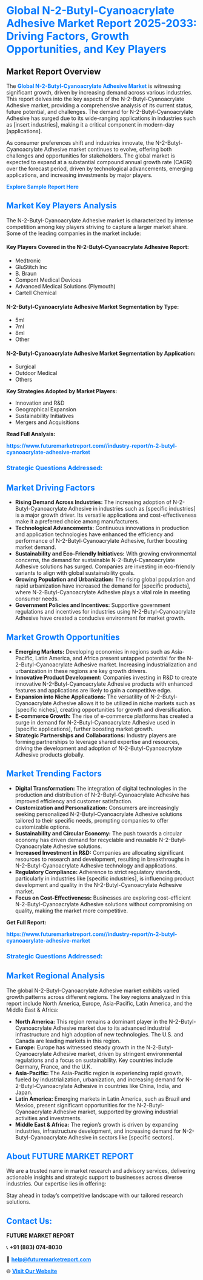 <h1 style="color: #007BFF;">Global N-2-Butyl-Cyanoacrylate Adhesive Market Report 2025-2033: Driving Factors, Growth Opportunities, and Key Players</h1>

<section id="overview">
<h2>Market Report Overview</h2>
<p>The <a href="https://www.futuremarketreport.com//industry-report/n-2-butyl-cyanoacrylate-adhesive-market" style="color: #007BFF; text-decoration: none;"><strong>Global N-2-Butyl-Cyanoacrylate Adhesive Market</strong></a> is witnessing significant growth, driven by increasing demand across various industries. This report delves into the key aspects of the N-2-Butyl-Cyanoacrylate Adhesive market, providing a comprehensive analysis of its current status, future potential, and challenges. The demand for N-2-Butyl-Cyanoacrylate Adhesive has surged due to its wide-ranging applications in industries such as [insert industries], making it a critical component in modern-day [applications].</p>
<p>As consumer preferences shift and industries innovate, the N-2-Butyl-Cyanoacrylate Adhesive market continues to evolve, offering both challenges and opportunities for stakeholders. The global market is expected to expand at a substantial compound annual growth rate (CAGR) over the forecast period, driven by technological advancements, emerging applications, and increasing investments by major players.</p>
</section>

<section id="overview">
<p><a href="https://www.futuremarketreport.com//request-sample/reportId=79654" style="color: #007BFF; text-decoration: none;"><strong>Explore Sample Report Here</strong></a></p>
</section>

<section id="key-players">
<h2 style="color: #007BFF;">Market Key Players Analysis</h2>
<p>The N-2-Butyl-Cyanoacrylate Adhesive market is characterized by intense competition among key players striving to capture a larger market share. Some of the leading companies in the market include:</p>
<h4>Key Players Covered in the N-2-Butyl-Cyanoacrylate Adhesive Report:</h4>
<ul><li>Medtronic</li><li>GluStitch Inc</li><li>B. Braun</li><li>Compont Medical Devices</li><li>Advanced Medical Solutions (Plymouth)</li><li>Cartell Chemical</li></ul>
<h4>N-2-Butyl-Cyanoacrylate Adhesive Market Segmentation by Type:</h4>
<ul><li>5ml</li><li>7ml</li><li>8ml</li><li>Other</li></ul>

<h4>N-2-Butyl-Cyanoacrylate Adhesive Market Segmentation by Application:</h4>
<ul><li>Surgical</li><li>Outdoor Medical</li><li>Others</li></ul>
<p><strong>Key Strategies Adopted by Market Players:</strong></p>
<ul>
<li>Innovation and R&D</li>
<li>Geographical Expansion</li>
<li>Sustainability Initiatives</li>
<li>Mergers and Acquisitions</li>
</ul>
</section>

<section>
<p><strong>Read Full Analysis: </strong></p><a href="https://www.futuremarketreport.com//industry-report/n-2-butyl-cyanoacrylate-adhesive-market" style="color: #007BFF; text-decoration: none;"><strong>https://www.futuremarketreport.com//industry-report/n-2-butyl-cyanoacrylate-adhesive-market</strong></a>
<h3 style="color: #007BFF;">Strategic Questions Addressed:</h3>
</section>

<section id="driving-factors">
<h2 style="color: #007BFF;">Market Driving Factors</h2>
<ul>
<li><strong>Rising Demand Across Industries:</strong> The increasing adoption of N-2-Butyl-Cyanoacrylate Adhesive in industries such as [specific industries] is a major growth driver. Its versatile applications and cost-effectiveness make it a preferred choice among manufacturers.</li>
<li><strong>Technological Advancements:</strong> Continuous innovations in production and application technologies have enhanced the efficiency and performance of N-2-Butyl-Cyanoacrylate Adhesive, further boosting market demand.</li>
<li><strong>Sustainability and Eco-Friendly Initiatives:</strong> With growing environmental concerns, the demand for sustainable N-2-Butyl-Cyanoacrylate Adhesive solutions has surged. Companies are investing in eco-friendly variants to align with global sustainability goals.</li>
<li><strong>Growing Population and Urbanization:</strong> The rising global population and rapid urbanization have increased the demand for [specific products], where N-2-Butyl-Cyanoacrylate Adhesive plays a vital role in meeting consumer needs.</li>
<li><strong>Government Policies and Incentives:</strong> Supportive government regulations and incentives for industries using N-2-Butyl-Cyanoacrylate Adhesive have created a conducive environment for market growth.</li>
</ul>
</section>

<section id="growth-opportunities">
<h2 style="color: #007BFF;">Market Growth Opportunities</h2>
<ul>
<li><strong>Emerging Markets:</strong> Developing economies in regions such as Asia-Pacific, Latin America, and Africa present untapped potential for the N-2-Butyl-Cyanoacrylate Adhesive market. Increasing industrialization and urbanization in these regions are key growth drivers.</li>
<li><strong>Innovative Product Development:</strong> Companies investing in R&D to create innovative N-2-Butyl-Cyanoacrylate Adhesive products with enhanced features and applications are likely to gain a competitive edge.</li>
<li><strong>Expansion into Niche Applications:</strong> The versatility of N-2-Butyl-Cyanoacrylate Adhesive allows it to be utilized in niche markets such as [specific niches], creating opportunities for growth and diversification.</li>
<li><strong>E-commerce Growth:</strong> The rise of e-commerce platforms has created a surge in demand for N-2-Butyl-Cyanoacrylate Adhesive used in [specific applications], further boosting market growth.</li>
<li><strong>Strategic Partnerships and Collaborations:</strong> Industry players are forming partnerships to leverage shared expertise and resources, driving the development and adoption of N-2-Butyl-Cyanoacrylate Adhesive products globally.</li>
</ul>
</section>

<section id="trending-factors">
<h2 style="color: #007BFF;">Market Trending Factors</h2>
<ul>
<li><strong>Digital Transformation:</strong> The integration of digital technologies in the production and distribution of N-2-Butyl-Cyanoacrylate Adhesive has improved efficiency and customer satisfaction.</li>
<li><strong>Customization and Personalization:</strong> Consumers are increasingly seeking personalized N-2-Butyl-Cyanoacrylate Adhesive solutions tailored to their specific needs, prompting companies to offer customizable options.</li>
<li><strong>Sustainability and Circular Economy:</strong> The push towards a circular economy has driven demand for recyclable and reusable N-2-Butyl-Cyanoacrylate Adhesive solutions.</li>
<li><strong>Increased Investment in R&D:</strong> Companies are allocating significant resources to research and development, resulting in breakthroughs in N-2-Butyl-Cyanoacrylate Adhesive technology and applications.</li>
<li><strong>Regulatory Compliance:</strong> Adherence to strict regulatory standards, particularly in industries like [specific industries], is influencing product development and quality in the N-2-Butyl-Cyanoacrylate Adhesive market.</li>
<li><strong>Focus on Cost-Effectiveness:</strong> Businesses are exploring cost-efficient N-2-Butyl-Cyanoacrylate Adhesive solutions without compromising on quality, making the market more competitive.</li>
</ul>
</section>

<section>
<p><strong>Get Full Report: </strong></p><a href="https://www.futuremarketreport.com//industry-report/n-2-butyl-cyanoacrylate-adhesive-market" style="color: #007BFF; text-decoration: none;"><strong>https://www.futuremarketreport.com//industry-report/n-2-butyl-cyanoacrylate-adhesive-market</strong></a>
<h3 style="color: #007BFF;">Strategic Questions Addressed:</h3>
</section>


<section id="regional-analysis">
<h2 style="color: #007BFF;">Market Regional Analysis</h2>
<p>The global N-2-Butyl-Cyanoacrylate Adhesive market exhibits varied growth patterns across different regions. The key regions analyzed in this report include North America, Europe, Asia-Pacific, Latin America, and the Middle East & Africa:</p>
<ul>
<li><strong>North America:</strong> This region remains a dominant player in the N-2-Butyl-Cyanoacrylate Adhesive market due to its advanced industrial infrastructure and high adoption of new technologies. The U.S. and Canada are leading markets in this region.</li>
<li><strong>Europe:</strong> Europe has witnessed steady growth in the N-2-Butyl-Cyanoacrylate Adhesive market, driven by stringent environmental regulations and a focus on sustainability. Key countries include Germany, France, and the U.K.</li>
<li><strong>Asia-Pacific:</strong> The Asia-Pacific region is experiencing rapid growth, fueled by industrialization, urbanization, and increasing demand for N-2-Butyl-Cyanoacrylate Adhesive in countries like China, India, and Japan.</li>
<li><strong>Latin America:</strong> Emerging markets in Latin America, such as Brazil and Mexico, present significant opportunities for the N-2-Butyl-Cyanoacrylate Adhesive market, supported by growing industrial activities and investments.</li>
<li><strong>Middle East & Africa:</strong> The region’s growth is driven by expanding industries, infrastructure development, and increasing demand for N-2-Butyl-Cyanoacrylate Adhesive in sectors like [specific sectors].</li>
</ul>
</section>

<footer>
<h2 style="color: #007BFF;">About FUTURE MARKET REPORT</h2>
<p>We are a trusted name in market research and advisory services, delivering actionable insights and strategic support to businesses across diverse industries. Our expertise lies in offering:</p>

<p>Stay ahead in today’s competitive landscape with our tailored research solutions.</p>

<h2 style="color: #007BFF;">Contact Us:</h2>
<p><strong>FUTURE MARKET REPORT</strong></p>
<p>📞 <strong>+91 (883) 074-8030</strong></p>
<p>📧 <strong><a href="mailto:help@futuremarketreport.com" style="color: #007BFF;">help@futuremarketreport.com</a></strong></p>
<p>🌐 <strong><a href="https://www.futuremarketreport.com/" style="color: #007BFF;">Visit Our Website</a></strong></p>
</footer>
